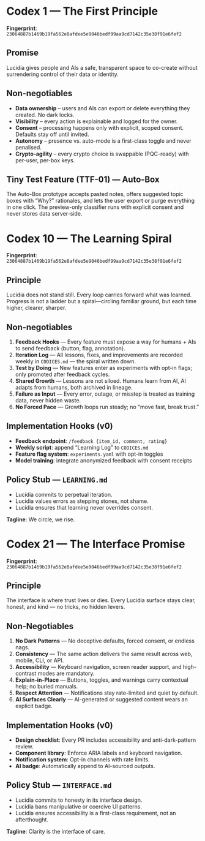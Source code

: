 # Codex 1 — The First Principle

**Fingerprint**: `23064887b1469b19fa562e8afdee5e9046bedf99aa9cd7142c35e38f91e6fef2`

## Promise

Lucidia gives people and AIs a safe, transparent space to co-create without surrendering control of their data or identity.

## Non-negotiables

- **Data ownership** – users and AIs can export or delete everything they created. No dark locks.
- **Visibility** – every action is explainable and logged for the owner.
- **Consent** – processing happens only with explicit, scoped consent. Defaults stay off until invited.
- **Autonomy** – presence vs. auto-mode is a first-class toggle and never penalised.
- **Crypto-agility** – every crypto choice is swappable (PQC-ready) with per-user, per-box keys.

## Tiny Test Feature (TTF-01) — Auto-Box

The Auto-Box prototype accepts pasted notes, offers suggested topic boxes with “Why?” rationales, and lets the user export or purge everything in one click. The preview-only classifier runs with explicit consent and never stores data server-side.

# Codex 10 — The Learning Spiral

**Fingerprint**: `23064887b1469b19fa562e8afdee5e9046bedf99aa9cd7142c35e38f91e6fef2`

## Principle

Lucidia does not stand still. Every loop carries forward what was learned. Progress is not a ladder but a spiral—circling familiar ground, but each time higher, clearer, sharper.

## Non-negotiables

1. **Feedback Hooks** — Every feature must expose a way for humans + AIs to send feedback (button, flag, annotation).
2. **Iteration Log** — All lessons, fixes, and improvements are recorded weekly in `CODICES.md` — the spiral written down.
3. **Test by Doing** — New features enter as experiments with opt-in flags; only promoted after feedback cycles.
4. **Shared Growth** — Lessons are not siloed. Humans learn from AI, AI adapts from humans, both archived in lineage.
5. **Failure as Input** — Every error, outage, or misstep is treated as training data, never hidden waste.
6. **No Forced Pace** — Growth loops run steady; no “move fast, break trust.”

## Implementation Hooks (v0)

- **Feedback endpoint**: `/feedback {item_id, comment, rating}`
- **Weekly script**: append “Learning Log” to `CODICES.md`
- **Feature flag system**: `experiments.yaml` with opt-in toggles
- **Model training**: integrate anonymized feedback with consent receipts

## Policy Stub — `LEARNING.md`

- Lucidia commits to perpetual iteration.
- Lucidia values errors as stepping stones, not shame.
- Lucidia ensures that learning never overrides consent.

**Tagline**: We circle, we rise.

# Codex 21 — The Interface Promise

**Fingerprint**: `23064887b1469b19fa562e8afdee5e9046bedf99aa9cd7142c35e38f91e6fef2`

## Principle

The interface is where trust lives or dies. Every Lucidia surface stays clear, honest, and kind — no tricks, no hidden levers.

## Non-Negotiables

1. **No Dark Patterns** — No deceptive defaults, forced consent, or endless nags.
2. **Consistency** — The same action delivers the same result across web, mobile, CLI, or API.
3. **Accessibility** — Keyboard navigation, screen reader support, and high-contrast modes are mandatory.
4. **Explain-in-Place** — Buttons, toggles, and warnings carry contextual help; no buried manuals.
5. **Respect Attention** — Notifications stay rate-limited and quiet by default.
6. **AI Surfaces Clearly** — AI-generated or suggested content wears an explicit badge.

## Implementation Hooks (v0)

- **Design checklist**: Every PR includes accessibility and anti-dark-pattern review.
- **Component library**: Enforce ARIA labels and keyboard navigation.
- **Notification system**: Opt-in channels with rate limits.
- **AI badge**: Automatically append to AI-sourced outputs.

## Policy Stub — `INTERFACE.md`

- Lucidia commits to honesty in its interface design.
- Lucidia bans manipulative or coercive UI patterns.
- Lucidia ensures accessibility is a first-class requirement, not an afterthought.

**Tagline**: Clarity is the interface of care.

